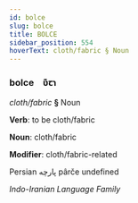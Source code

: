 ```yaml
---
id: bolce
slug: bolce
title: BOLCE
sidebar_position: 554
hoverText: cloth/fabric § Noun
---
```


### bolce&emsp;<span kind="abugida">ʋ͊ꞇɿ</span>

*cloth/fabric* **§** Noun

**Verb**: to be cloth/fabric

**Noun**: cloth/fabric

**Modifier**: cloth/fabric-related

Persian پارچه pârče undefined

*Indo-Iranian Language Family*